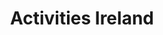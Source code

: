 ---
title: "Activities Ireland"
address: "187 Lower Braniel Road, Belfast, Co. Antrim, BT5 7NP"
tel: "+44 (0)84 5439 2048"
county: "Antrim"
category: "Swimming Pools"
type: "Content"
lat: "54.59572982788086"
lng: "-5.936308860778809"
---